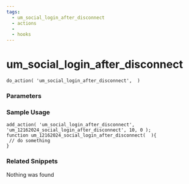 ```yaml
---
tags: 
  - um_social_login_after_disconnect
  - actions
  - 
  - hooks
---
```

# um\_social\_login\_after\_disconnect

``` php:no-line-numbers
do_action( 'um_social_login_after_disconnect',  )
```
<div class='hook-sep'></div>

### Parameters

<div class='hook-sep'></div>



### Sample Usage

``` php:no-line-numbers
add_action( 'um_social_login_after_disconnect', 'um_12162024_social_login_after_disconnect', 10, 0 );
function um_12162024_social_login_after_disconnect(  ){
 // do something
}
```
<div class='hook-sep'></div>



### Related Snippets

Nothing was found

